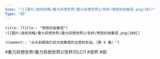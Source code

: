 ```yaml
---
Icon: "![[图片/游戏攻略/重力异想世界/重力异想世界2/奖杯/愤怒的收集怪.png|30]]"
Type: "铜"
---
```

```ad-common-bronze-trophy
title: (Title:: "愤怒的收集怪")
![[图片/游戏攻略/重力异想世界/重力异想世界2/奖杯/愤怒的收集怪.png|100]]

(Comment:: "从头到尾吸引巨大收集怪的注意到车站。（第 6 集）")
```

#重力异想世界/重力异想世界2/奖杯/DLC/1 #奖杯 #铜
